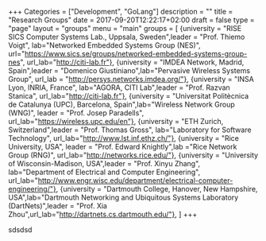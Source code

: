 +++
Categories = ["Development", "GoLang"]
description = ""
title = "Research Groups"
date = 2017-09-20T12:22:17+02:00
draft = false
type = "page"
layout = "groups"
menu = "main"
groups = [
    {university = "RISE SICS Computer Systems Lab., Uppsala, Sweden",leader = "Prof. Thiemo Voigt", lab="Networked Embedded Systems Group (NES)", url="https://www.sics.se/groups/networked-embedded-systems-group-nes", url_lab="http://citi-lab.fr"},
    {university = "IMDEA Network, Madrid, Spain",leader = "Domenico Giustiniano",lab="Pervasive Wireless Systems Group", url_lab = "http://persys.networks.imdea.org/"},
    {university = "INSA Lyon, INRIA, France", lab="AGORA, CITI Lab",leader = "Prof. Razvan Stanica", url_lab="http://citi-lab.fr"},
    {university = "Universitat Politècnica de Catalunya (UPC), Barcelona, Spain",lab="Wireless Network Group (WNG)", leader = "Prof. Josep Paradells", url_lab="https://wireless.upc.edu/en"},
    {university = "ETH Zurich, Switzerland",leader = "Prof. Thomas Gross", lab="Laboratory for Software Technology", url_lab="http://www.lst.inf.ethz.ch/"},
        {university = "Rice University, USA", leader = "Prof. Edward Knightly",lab ="Rice Network Group (RNG)", url_lab="http://networks.rice.edu/"},
    {university = "University of Wisconsin-Madison, USA",leader = "Prof. Xinyu Zhang", lab="Department of Electrical and Computer Engineering", url_lab="http://www.engr.wisc.edu/department/electrical-computer-engineering/"},
    {university = "Dartmouth College, Hanover, New Hampshire, USA",lab="Dartmouth Networking and Ubiquitous Systems Laboratory (DartNets)",leader = "Prof. Xia Zhou",url_lab="http://dartnets.cs.dartmouth.edu/"},
]
+++

sdsdsd